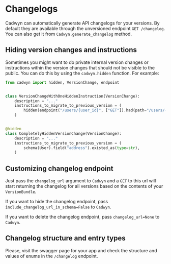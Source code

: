 # Changelogs

Cadwyn can automatically generate API changelogs for your versions. By default they are available through the unversioned endpoint `GET /changelog`. You can also get it from `Cadwyn.generate_changelog` method.

## Hiding version changes and instructions

Sometimes you might want to do private internal version changes or instructions within the version changes that should not be visible to the public. You can do this by using the `cadwyn.hidden` function. For example:

```python
from cadwyn import hidden, VersionChange, endpoint


class VersionChangeWithOneHiddenInstruction(VersionChange):
    description = "..."
    instructions_to_migrate_to_previous_version = (
        hidden(endpoint("/users/{user_id}", ["GET"]).had(path="/users/{uid}")),
    )


@hidden
class CompletelyHiddenVersionChange(VersionChange):
    description = "..."
    instructions_to_migrate_to_previous_version = (
        schema(User).field("address").existed_as(type=str),
    )
```

## Customizing changelog endpoint

Just pass the `changelog_url` argument to `Cadwyn` and a `GET` to this url will start returning the changelog for all versions based on the contents of your `VersionBundle`.

If you want to hide the changelog endpoint, pass `include_changelog_url_in_schema=False` to `Cadwyn`.

If you want to delete the changelog endpoint, pass `changelog_url=None` to `Cadwyn`.

## Changelog structure and entry types

Please, visit the swagger page for your app and check the structure and values of enums in the `/changelog` endpoint.
